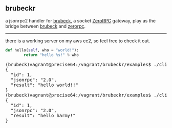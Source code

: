 ## brubeckr

a jsonrpc2 handler for [brubeck][0], a socket [ZeroRPC][1] gateway, play as the bridge between [brubeck][0] and [zerorpc][1]. 

<hr/>
there is a working server on my aws ec2, so feel free to check it out.
    
```python
def hello(self, who = "world!"):
        return "hello %s!" % who
```
<pre>
(brubeck)vagrant@precise64:/vagrant/brubeckr/examples$ ./client.py build.cokecode.com 6767 hello
{
  "id": 1, 
  "jsonrpc": "2.0", 
  "result": "hello world!!"
}
(brubeck)vagrant@precise64:/vagrant/brubeckr/examples$ ./client.py build.cokecode.com 6767 hello harmy
{
  "id": 1, 
  "jsonrpc": "2.0", 
  "result": "hello harmy!"
}
</pre>

[0]: http://brubeck.io
[1]: https://github.com/dotcloud/zerorpc-python
